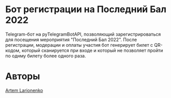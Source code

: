 # Бот регистрации на Последний Бал 2022
Telegram-бот на pyTelegramBotAPI, позволяющий зарегистрироваться для посещения мероприятия "Последний Бал 2022".
После регистрации, модерации и оплаты участия бот генерирует билет с QR-кодом, который сканируется при входе и который не позволяет пройти по однму билету более одного раза.

# Авторы
[Artem Larionenko](https://github.com/lrrrtm)
